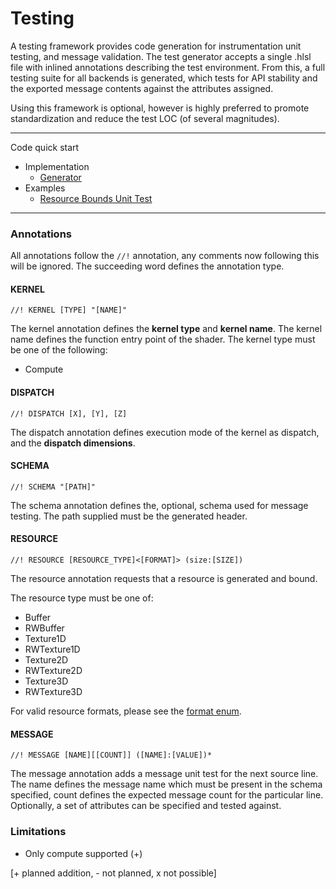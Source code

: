 # Testing

A testing framework provides code generation for instrumentation unit testing, and message validation. The test generator accepts a single
.hlsl file with inlined annotations describing the test environment. From this, a full testing suite for all backends is generated, which tests for API stability
and the exported message contents against the attributes assigned.

Using this framework is optional, however is highly preferred to promote standardization and reduce the test LOC (of several magnitudes). 

---

Code quick start
- Implementation
  - [Generator](../../Source/Test/Device/Generator) </br>
- Examples
  - [Resource Bounds Unit Test](../../Source/Features/ResourceBounds/Backend/Tests/Data/SimpleTest.hlsl)

---

### Annotations

All annotations follow the `//!` annotation, any comments now following this will be ignored. The succeeding word defines the annotation type.

#### KERNEL

`//! KERNEL [TYPE] "[NAME]"`

The kernel annotation defines the **kernel type** and **kernel name**. The kernel name defines the function entry point of the shader. The kernel type must be one of the following:
- Compute

#### DISPATCH

`//! DISPATCH [X], [Y], [Z]`

The dispatch annotation defines execution mode of the kernel as dispatch, and the **dispatch dimensions**.

#### SCHEMA

`//! SCHEMA "[PATH]"`

The schema annotation defines the, optional, schema used for message testing. The path supplied must be the generated header.

#### RESOURCE

`//! RESOURCE [RESOURCE_TYPE]<[FORMAT]> (size:[SIZE])`

The resource annotation requests that a resource is generated and bound.

The resource type must be one of:
- Buffer
- RWBuffer
- Texture1D
- RWTexture1D
- Texture2D
- RWTexture2D
- Texture3D
- RWTexture3D

For valid resource formats, please see the [format enum](../../Source/Libraries/Backend/Include/Backend/IL/Format.h).

#### MESSAGE

`//! MESSAGE [NAME][[COUNT]] ([NAME]:[VALUE])*`

The message annotation adds a message unit test for the next source line. The name defines the message name which must be present in the schema specified, count defines the expected message count for the particular line.
Optionally, a set of attributes can be specified and tested against.

### Limitations

- Only compute supported (+)

[+ planned addition, - not planned, x not possible]
